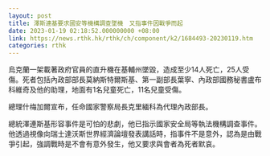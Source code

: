 ```yaml
---
layout: post
title: 澤斯連基要求國安等機構調查墜機　又指事件因戰爭而起
date: 2023-01-19 02:18:52.000000000 +08:00
link: https://news.rthk.hk/rthk/ch/component/k2/1684493-20230119.htm
categories: rthk
---
```


烏克蘭一架載著政府官員的直升機在基輔州墜毀，造成至少14人死亡，25人受傷。死者包括內政部部長莫納斯特爾斯基、第一副部長葉寧、內政部國務秘書盧布科維奇及他的助理，地面有1名兒童死亡，11名兒童受傷。

總理什梅加爾宣布，任命國家警察局長克里緬科為代理內政部長。

總統澤連斯基形容事件是可怕的悲劇，他已指示國家安全局等執法機構調查事件。他透過視像向瑞士達沃斯世界經濟論壇發表講話時，指事件不是意外，認為是由戰爭引起，強調戰時是不會有意外發生，他又要求與會者為死者默哀。
